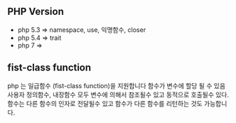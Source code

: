 ## PHP Version
- php 5.3 => namespace, use, 익명함수, closer
- php 5.4 => trait
- php 7 => 


## fist-class function
php 는 일급함수 (fist-class function)을 지원합니다
함수가 변수에 할당 될 수 있음
사용자 정의함수, 내장함수 모두 변수에 의해서 참조될수 있고 동적으로 호출될수 있다.
함수는 다른 함수의 인자로 전달될수 있고 함수가 다른 함수를 리턴하는 것도 가능합니다.
